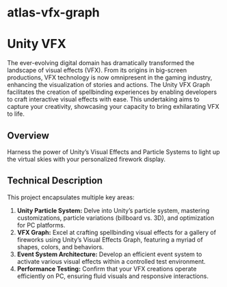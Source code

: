 # atlas-vfx-graph
# Unity VFX

The ever-evolving digital domain has dramatically transformed the landscape of visual effects (VFX). From its origins in big-screen productions, VFX technology is now omnipresent in the gaming industry, enhancing the visualization of stories and actions. The Unity VFX Graph facilitates the creation of spellbinding experiences by enabling developers to craft interactive visual effects with ease. This undertaking aims to capture your creativity, showcasing your capacity to bring exhilarating VFX to life.

## Overview

Harness the power of Unity’s Visual Effects and Particle Systems to light up the virtual skies with your personalized firework display.

## Technical Description

This project encapsulates multiple key areas:

1. **Unity Particle System:** Delve into Unity’s particle system, mastering customizations, particle variations (billboard vs. 3D), and optimization for PC platforms.
2. **VFX Graph:** Excel at crafting spellbinding visual effects for a gallery of fireworks using Unity’s Visual Effects Graph, featuring a myriad of shapes, colors, and behaviors.
3. **Event System Architecture:** Develop an efficient event system to activate various visual effects within a controlled test environment.
4. **Performance Testing:** Confirm that your VFX creations operate efficiently on PC, ensuring fluid visuals and responsive interactions.
